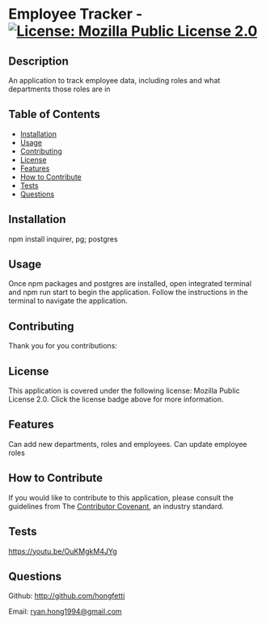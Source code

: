 # Employee Tracker - [![License: Mozilla Public License 2.0](https://img.shields.io/badge/License-Mozilla_Public_License_2.0-yellow.svg)](https://opensource.org/license/mpl-2-0)
## Description

An application to track employee data, including roles and what departments those roles are in

## Table of Contents 

- [Installation](#installation)
- [Usage](#usage)
- [Contributing](#contributing)
- [License](#license)
- [Features](#features)
- [How to Contribute](#how-to-contribute)
- [Tests](#tests)
- [Questions](#questions)

## Installation

npm install inquirer, pg; postgres

## Usage

Once npm packages and postgres are installed, open integrated terminal and npm run start to begin the application. Follow the instructions in the terminal to navigate the application.

## Contributing

Thank you for you contributions:


## License

This application is covered under the following license: Mozilla Public License 2.0.
Click the license badge above for more information.

## Features

Can add new departments, roles and employees. Can update employee roles

## How to Contribute

If you would like to contribute to this application, please consult the guidelines from The [Contributor Covenant](https://www.contributor-covenant.org/), an industry standard.

## Tests

https://youtu.be/OuKMgkM4JYg

## Questions

Github: http://github.com/hongfetti

Email: ryan.hong1994@gmail.com